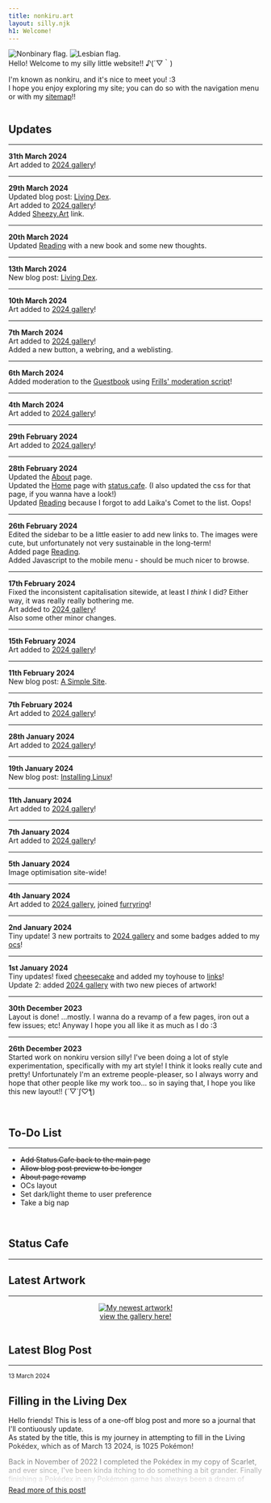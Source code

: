 ```yaml
---
title: nonkiru.art
layout: silly.njk
h1: Welcome!
---
```

<div class="flex">

<div id="home-mobilefix">

<img src="/assets/website/nonbinary.png" alt="Nonbinary flag."> <img src="/assets/website/lesbian.png" alt="Lesbian flag.">
<br>
Hello! Welcome to my silly little website!! ♪(´▽｀)

I'm known as nonkiru, and it's nice to meet you! :3
<br>I hope you enjoy exploring my site; you can do so with the navigation menu or with my [sitemap](/sitemap/)!!

<img src="/assets/website/divider.png" alt=""><img src="/assets/website/divider.png" alt=""><img src="/assets/website/divider.png" alt="">

<div class="minibox">

## Updates
---

**31th March 2024**
<br>
Art added to [2024 gallery](/art/2024/)!

---

**29th March 2024**
<br>
Updated blog post: [Living Dex](/blog/living_dex/).
<br>Art added to [2024 gallery](/art/2024/)!
<br>Added [Sheezy.Art](https://sheezy.art/nonkiru) link.

---

**20th March 2024**
<br>
Updated [Reading](/reading/) with a new book and some new thoughts.

---

**13th March 2024**
<br>
New blog post: [Living Dex](/blog/living_dex/).

---

**10th March 2024**
<br>
Art added to [2024 gallery](/art/2024/)!

---

**7th March 2024**
<br>
Art added to [2024 gallery](/art/2024/)!
<br>Added a new button, a webring, and a weblisting.

---

**6th March 2024**
<br>
Added moderation to the [Guestbook](/guestbook/) using [Frills' moderation script](https://frills.dev/blog/231023-add-moderation-to-comment-widget/)!

---

**4th March 2024**
<br>
Art added to [2024 gallery](/art/2024/)!

---


**29th February 2024**
<br>
Art added to [2024 gallery](/art/2024/)!

---

**28th February 2024**
<br>
Updated the [About](/about/) page.
<br>Updated the [Home](/) page with [status.cafe](https://status.cafe/users/nonkiru). (I also updated the css for that page, if you wanna have a look!)
<br>Updated [Reading](/reading/) because I forgot to add Laika's Comet to the list. Oops!

---

**26th February 2024**
<br>
Edited the sidebar to be a little easier to add new links to. The images were cute, but unfortunately not very sustainable in the long-term!
<br>Added page [Reading](/reading/).
<br>Added Javascript to the mobile menu - should be much nicer to browse.

---

**17th February 2024**
<br>
Fixed the inconsistent capitalisation sitewide, at least I *think* I did? Either way, it was really really bothering me.
<br>Art added to [2024 gallery](/art/2024/)!
<br>Also some other minor changes.

---

**15th February 2024**
<br>
Art added to [2024 gallery](/art/2024/)!

---

**11th February 2024**
<br>
New blog post: [A Simple Site](/blog/a_simple_site/).

---

**7th February 2024**
<br>
Art added to [2024 gallery](/art/2024/)!

---

**28th January 2024**
<br>
Art added to [2024 gallery](/art/2024/)!

---

**19th January 2024**
<br>
New blog post: [Installing Linux](/blog/installing_linux)!

---


**11th January 2024**
<br>
Art added to [2024 gallery](/art/2024/)!

---

**7th January 2024**
<br>
Art added to [2024 gallery](/art/2024/)!

---

**5th January 2024**
<br>
Image optimisation site-wide!

---

**4th January 2024**
<br>
Art added to [2024 gallery](/art/2024/), joined [furryring](https://furryring.neocities.org/)!

---

**2nd January 2024**
<br>
Tiny update! 3 new portraits to [2024 gallery](/art/2024/) and some badges added to my [ocs](/ocs/)!

---

**1st January 2024**
<br>
Tiny updates! fixed [cheesecake](/layouts/cheesecake) and added my toyhouse to [links](/links/)!
<br>Update 2: added [2024 gallery](/art/2024/) with two new pieces of artwork!

---

**30th December 2023**
<br>
Layout is done! ...mostly. I wanna do a revamp of a few pages, iron out a few issues; etc! Anyway I hope you all like it as much as I do :3

---

**26th December 2023**
<br>
Started work on nonkiru version silly! I've been doing a lot of style experimentation, specifically with my art style! I think it looks really cute and pretty! Unfortunately I'm an extreme people-pleaser, so I always worry and hope that other people like my work too... so in saying that, I hope you like this new layout!! (´▽`ʃ♡ƪ)

</div>

<br>

<div class="minibox">

## To-Do List
---
- ~~Add Status.Cafe back to the main page~~
- ~~Allow blog post preview to be longer~~
- ~~About page revamp~~
- OCs layout
- Set dark/light theme to user preference
- Take a big nap


</div>

<br>

<div class="minibox">

## Status Cafe
---
<div id="statuscafe"><div id="statuscafe-username"></div><div id="statuscafe-content"></div></div><script src="https://status.cafe/current-status.js?name=nonkiru" defer></script>


</div>

</div>

<div id="home-mobilefix">

## Latest Artwork
---
<div style="text-align: center;">
<a href="/art/" class="imgbutton_small"><img src="/assets/artwork/2024/asuka.webp" class="imgborder" alt="My newest artwork!" style="max-width: 75%; max-height: 300px;">
<br><a href="/art/">view the gallery here!</a>
</div>

<br>

## Latest Blog Post
---
<div style="height: 14rem; -webkit-mask-image: linear-gradient(180deg, #000 60%, transparent);">

<small>13 March 2024</small>

## Filling in the Living Dex

Hello friends! This is less of a one-off blog post and more so a journal that I'll contiuously update.
<br>As stated by the title, this is my journey in attempting to fill in the Living Pokédex, which as of March 13 2024, is 1025 Pokémon!

Back in November of 2022 I completed the Pokédex in my copy of Scarlet, and ever since, I've been kinda itching to do something a bit grander. Finally finishing a Pokédex in any Pokémon game has always been a dream of mine, and this is just one step further!

I'll be doing this by using various games I own and making a full collection in Pokémon Home!

I have a few rules - or guidelines - for this challenge!

- No hacking, the Pokémon must be legal
- Trading is allowed, including the GTS
- Only games I own
- I want a copy of each Pokémon in the box, not just the Pokédex entry


</div>
<a href="/blog/living_dex/">Read more of this post!</a>
</div>

</div>


